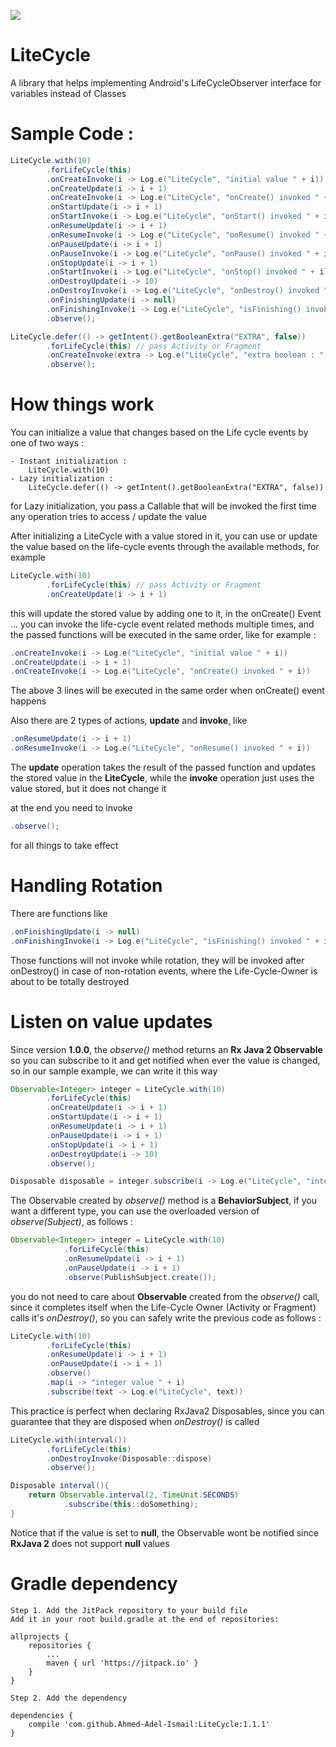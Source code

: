 [![](https://jitpack.io/v/Ahmed-Adel-Ismail/LiteCycle.svg)](https://jitpack.io/#Ahmed-Adel-Ismail/LiteCycle)

# LiteCycle
A library that helps implementing Android's LifeCycleObserver interface for variables instead of Classes

# Sample Code :
```java
LiteCycle.with(10)
        .forLifeCycle(this)
        .onCreateInvoke(i -> Log.e("LiteCycle", "initial value " + i))
        .onCreateUpdate(i -> i + 1)
        .onCreateInvoke(i -> Log.e("LiteCycle", "onCreate() invoked " + i))
        .onStartUpdate(i -> i + 1)
        .onStartInvoke(i -> Log.e("LiteCycle", "onStart() invoked " + i))
        .onResumeUpdate(i -> i + 1)
        .onResumeInvoke(i -> Log.e("LiteCycle", "onResume() invoked " + i))
        .onPauseUpdate(i -> i + 1)
        .onPauseInvoke(i -> Log.e("LiteCycle", "onPause() invoked " + i))
        .onStopUpdate(i -> i + 1)
        .onStartInvoke(i -> Log.e("LiteCycle", "onStop() invoked " + i))
        .onDestroyUpdate(i -> 10)
        .onDestroyInvoke(i -> Log.e("LiteCycle", "onDestroy() invoked " + i))
        .onFinishingUpdate(i -> null)
        .onFinishingInvoke(i -> Log.e("LiteCycle", "isFinishing() invoked " + i))
        .observe();

LiteCycle.defer(() -> getIntent().getBooleanExtra("EXTRA", false))
        .forLifeCycle(this) // pass Activity or Fragment
        .onCreateInvoke(extra -> Log.e("LiteCycle", "extra boolean : " + extra))
        .observe();
```            
# How things work

You can initialize a value that changes based on the Life cycle events by one of two ways :
    
    - Instant initialization :
        LiteCycle.with(10)
    - Lazy initialization :
        LiteCycle.defer(() -> getIntent().getBooleanExtra("EXTRA", false))

for Lazy initialization, you pass a Callable that will be invoked the first time any operation tries to access / update the value

After initializing a LiteCycle with a value stored in it, you can use or update the value based on the life-cycle events through the available methods, for example
```Java    
LiteCycle.with(10)
        .forLifeCycle(this) // pass Activity or Fragment
        .onCreateUpdate(i -> i + 1)
```            
this will update the stored value by adding one to it, in the onCreate() Event ... you can invoke the life-cycle event related methods multiple times, and the passed functions will be executed in the same order, like for example :
```Java
.onCreateInvoke(i -> Log.e("LiteCycle", "initial value " + i))
.onCreateUpdate(i -> i + 1)
.onCreateInvoke(i -> Log.e("LiteCycle", "onCreate() invoked " + i))
```
The above 3 lines will be executed in the same order when onCreate() event happens

Also there are 2 types of actions, <b>update</b> and <b>invoke</b>, like 
```java
.onResumeUpdate(i -> i + 1)
.onResumeInvoke(i -> Log.e("LiteCycle", "onResume() invoked " + i))
```
The <b>update</b> operation takes the result of the passed function and updates the stored value in the <b>LiteCycle</b>, while the <b>invoke</b> operation just uses the value stored, but it does not change it

at the end you need to invoke 
```java    
.observe();
```
for all things to take effect
 
# Handling Rotation
 
There are functions like 
 ```java
 .onFinishingUpdate(i -> null)
 .onFinishingInvoke(i -> Log.e("LiteCycle", "isFinishing() invoked " + i))
```     
Those functions will not invoke while rotation, they will be invoked after onDestroy() in case of non-rotation events, where the Life-Cycle-Owner is about to be totally destroyed

# Listen on value updates

Since version <b>1.0.0</b>, the <i>observe()</i> method returns an <b> Rx Java 2 Observable </b> so you can subscribe to it and get notified when ever the value is changed, so in our sample example, we can write it this way
```java
Observable<Integer> integer = LiteCycle.with(10)
        .forLifeCycle(this)
        .onCreateUpdate(i -> i + 1)
        .onStartUpdate(i -> i + 1)
        .onResumeUpdate(i -> i + 1)
        .onPauseUpdate(i -> i + 1)
        .onStopUpdate(i -> i + 1)
        .onDestroyUpdate(i -> 10)
        .observe();

Disposable disposable = integer.subscribe(i -> Log.e("LiteCycle", "integer value " + i));
```    
The Observable created by <i>observe()</i> method is a <b>BehaviorSubject</b>, if you want a different type, you can use the overloaded version of <i>observe(Subject)</i>, as follows :
```java
Observable<Integer> integer = LiteCycle.with(10)
            .forLifeCycle(this)
            .onResumeUpdate(i -> i + 1)
            .onPauseUpdate(i -> i + 1)
            .observe(PublishSubject.create());
```    
you do not need to care about <b>Observable</b> created from the <i>observe()</i> call, since it completes itself when the Life-Cycle Owner (Activity or Fragment) calls it's <i>onDestroy()</i>, so you can safely write the previous code as follows :
```java
LiteCycle.with(10)
        .forLifeCycle(this)
        .onResumeUpdate(i -> i + 1)
        .onPauseUpdate(i -> i + 1)
        .observe()
        .map(i -> "integer value " + i)
        .subscribe(text -> Log.e("LiteCycle", text))
```
This practice is perfect when declaring RxJava2 Disposables, since you can guarantee that they are disposed when <i>onDestroy()</i> is called
```Java
LiteCycle.with(interval())
        .forLifeCycle(this)
        .onDestroyInvoke(Disposable::dispose)
        .observe();

Disposable interval(){
    return Observable.interval(2, TimeUnit.SECONDS)
            .subscribe(this::doSomething);
}
```
Notice that if the value is set to <b>null</b>, the Observable wont be notified since <b>RxJava 2</b> does not support <b>null</b> values

# Gradle dependency 

    Step 1. Add the JitPack repository to your build file
    Add it in your root build.gradle at the end of repositories:
```Gradle
allprojects {
    repositories {
        ...
        maven { url 'https://jitpack.io' }
    }
}
```
    Step 2. Add the dependency
```Gradle
dependencies {
    compile 'com.github.Ahmed-Adel-Ismail:LiteCycle:1.1.1'
}
```
